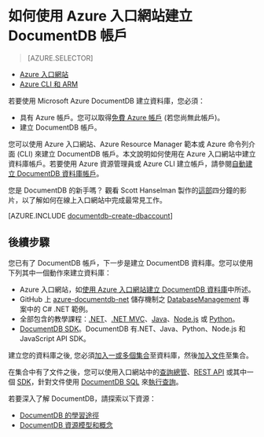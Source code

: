 <properties
	pageTitle="如何建立 DocumentDB 帳戶 | Microsoft Azure"
	description="使用 DocumentDB 建立 NoSQL 資料庫。遵循下列指示來建立 DocumentDB 帳戶，並開始建立速度超快、全球規模的 NoSQL 資料庫。" 
	keywords="建立資料庫"
	services="documentdb"
	documentationCenter=""
	authors="mimig1"
	manager="jhubbard"
	editor="monicar"/>

<tags
	ms.service="documentdb"
	ms.workload="data-services"
	ms.tgt_pltfrm="na"
	ms.devlang="na"
	ms.topic="get-started-article"
	ms.date="08/11/2016"
	ms.author="mimig"/>

# 如何使用 Azure 入口網站建立 DocumentDB 帳戶

> [AZURE.SELECTOR]
- [Azure 入口網站](documentdb-create-account.md)
- [Azure CLI 和 ARM](documentdb-automation-resource-manager-cli.md)

若要使用 Microsoft Azure DocumentDB 建立資料庫，您必須：

- 具有 Azure 帳戶。您可以取得[免費 Azure 帳戶](https://azure.microsoft.com/free) (若您尚無此帳戶)。
- 建立 DocumentDB 帳戶。

您可以使用 Azure 入口網站、Azure Resource Manager 範本或 Azure 命令列介面 (CLI) 來建立 DocumentDB 帳戶。本文說明如何使用在 Azure 入口網站中建立資料庫帳戶。若要使用 Azure 資源管理員或 Azure CLI 建立帳戶，請參閱[自動建立 DocumentDB 資料庫帳戶](documentdb-automation-resource-manager-cli.md)。

您是 DocumentDB 的新手嗎？ 觀看 Scott Hanselman 製作的[這部](https://azure.microsoft.com/documentation/videos/create-documentdb-on-azure/)四分鐘的影片，以了解如何在線上入口網站中完成最常見工作。

[AZURE.INCLUDE [documentdb-create-dbaccount](../../includes/documentdb-create-dbaccount.md)]

## 後續步驟

您已有了 DocumentDB 帳戶，下一步是建立 DocumentDB 資料庫。您可以使用下列其中一個動作來建立資料庫：

- Azure 入口網站，如[使用 Azure 入口網站建立 DocumentDB 資料庫](documentdb-create-database.md)中所述。
- GitHub 上 [azure-documentdb-net](https://github.com/Azure/azure-documentdb-net/tree/master/samples/code-samples) 儲存機制之 [DatabaseManagement](https://github.com/Azure/azure-documentdb-net/tree/master/samples/code-samples/DatabaseManagement) 專案中的 C# .NET 範例。
- 全部包含的教學課程：[.NET](documentdb-get-started.md)、[.NET MVC](documentdb-dotnet-application.md)、[Java](documentdb-java-application.md)、[Node.js](documentdb-nodejs-application.md) 或 [Python](documentdb-python-application.md)。
- [DocumentDB SDK](documentdb-sdk-dotnet.md)。DocumentDB 有.NET、Java、Python、Node.js 和 JavaScript API SDK。


建立您的資料庫之後, 您必須[加入一或多個集合](documentdb-create-collection.md)至資料庫，然後[加入文件](documentdb-view-json-document-explorer.md)至集合。

在集合中有了文件之後，您可以使用入口網站中的[查詢總管](documentdb-query-collections-query-explorer.md)、[REST API](https://msdn.microsoft.com/library/azure/dn781481.aspx) 或其中一個 [SDK](documentdb-sdk-dotnet.md)，針對文件使用 [DocumentDB SQL](documentdb-sql-query.md) 來[執行查詢](documentdb-sql-query.md#executing-queries)。

若要深入了解 DocumentDB，請探索以下資源：

-	[DocumentDB 的學習途徑](https://azure.microsoft.com/documentation/learning-paths/documentdb/)
-	[DocumentDB 資源模型和概念](documentdb-resources.md)

<!---HONumber=AcomDC_0817_2016-->